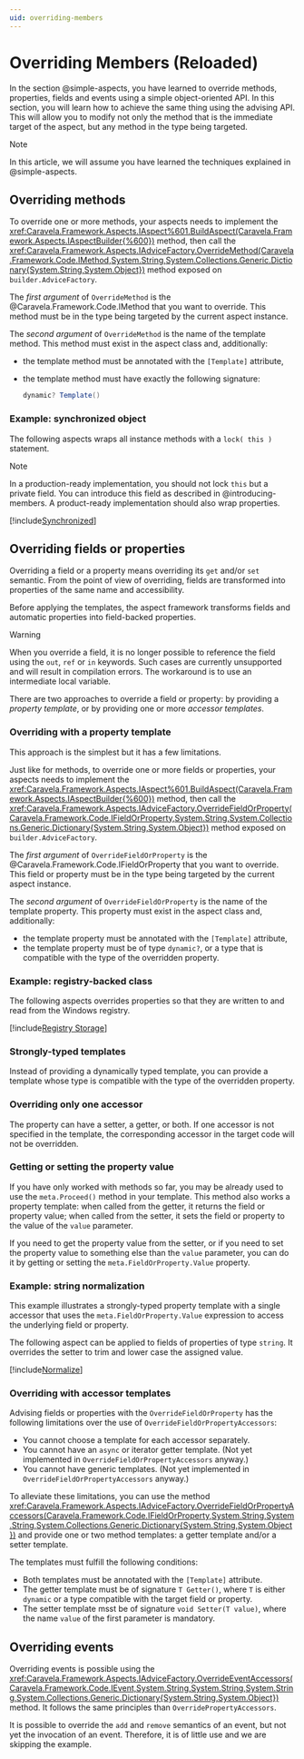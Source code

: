```yaml
---
uid: overriding-members
---
```

# Overriding Members (Reloaded)

In the section @simple-aspects, you have learned to override methods, properties, fields and events using a simple object-oriented API. In this section, you will learn how to achieve the same thing using the advising API. This will allow you to modify not only the method that is the immediate target of the aspect, but any method in the type being targeted.

> [!NOTE]
> In this article, we will assume you have learned the techniques explained in @simple-aspects.

## Overriding methods

To override one or more methods, your aspects needs to implement the <xref:Caravela.Framework.Aspects.IAspect%601.BuildAspect(Caravela.Framework.Aspects.IAspectBuilder{%600})> method, then call the <xref:Caravela.Framework.Aspects.IAdviceFactory.OverrideMethod(Caravela.Framework.Code.IMethod,System.String,System.Collections.Generic.Dictionary{System.String,System.Object})> method exposed on `builder.AdviceFactory`.

The _first argument_ of `OverrideMethod` is the @Caravela.Framework.Code.IMethod that you want to override. This method must be in the type being targeted by the current aspect instance.

The _second argument_ of `OverrideMethod` is the name of the template method. This method must exist in the aspect class and, additionally:

* the template method must be annotated with the `[Template]` attribute,
* the template method must have exactly the following signature:

    ```cs
    dynamic? Template()
    ```

### Example: synchronized object

The following aspects wraps all instance methods with a `lock( this )` statement.

> [!NOTE]
> In a production-ready implementation, you should not lock `this` but a private field. You can introduce this field as described in @introducing-members. A product-ready implementation should also wrap properties.

[!include[Synchronized](../../../code/Caravela.Documentation.SampleCode.AspectFramework/Synchronized.cs)]

## Overriding fields or properties

Overriding a field or a property means overriding its `get` and/or `set` semantic. From the point of view of overriding, fields are transformed into properties of the same name and accessibility.

Before applying the templates, the aspect framework transforms fields and automatic properties into field-backed properties.

> [!WARNING]
> When you override a field, it is no longer possible to reference the field using the `out`, `ref` or `in` keywords. Such cases are currently unsupported and will result in compilation errors. The workaround is to use an intermediate local variable.

There are two approaches to override a field or property: by providing a _property template_, or by providing one or more _accessor templates_.

### Overriding with a property template

This approach is the simplest but it has a few limitations.

Just like for methods, to override one or more fields or properties, your aspects needs to implement the <xref:Caravela.Framework.Aspects.IAspect%601.BuildAspect(Caravela.Framework.Aspects.IAspectBuilder{%600})> method, then call the <xref:Caravela.Framework.Aspects.IAdviceFactory.OverrideFieldOrProperty(Caravela.Framework.Code.IFieldOrProperty,System.String,System.Collections.Generic.Dictionary{System.String,System.Object})> method exposed on `builder.AdviceFactory`.

The _first argument_ of `OverrideFieldOrProperty` is the @Caravela.Framework.Code.IFieldOrProperty that you want to override. This field or property must be in the type being targeted by the current aspect instance.

The _second argument_ of `OverrideFieldOrProperty` is the name of the template property. This property must exist in the aspect class and, additionally:

* the template property must be annotated with the `[Template]` attribute,
* the template property must be of type `dynamic?`, or a type that is compatible with the type of the overridden property.

### Example: registry-backed class

The following aspects overrides properties so that they are written to and read from the Windows registry.

[!include[Registry Storage](../../../code/Caravela.Documentation.SampleCode.AspectFramework/RegistryStorage.cs)]

### Strongly-typed templates

Instead of providing a dynamically typed template, you can provide a template whose type is compatible with the type of the overridden property. 

### Overriding only one accessor

The property can have a setter, a getter, or both. If one accessor is not specified in the template, the corresponding accessor in the target code will not be overridden.

### Getting or setting the property value

If you have only worked with methods so far, you may be already used to use the `meta.Proceed()` method in your template. This method also works a property template: when called from the getter, it returns the field or property value; when called from the setter, it sets the field or property to the value of the `value` parameter.

If you need to get the property value from the setter, or if you need to set the property value to something else than the `value` parameter, you can do it by getting or setting the `meta.FieldOrProperty.Value` property.

### Example: string normalization

This example illustrates a strongly-typed property template with a single accessor that uses the `meta.FieldOrProperty.Value` expression to access the underlying field or property.

The following aspect can be applied to fields of properties of type `string`. It overrides the setter to trim and lower case the assigned value. 

[!include[Normalize](../../../code/Caravela.Documentation.SampleCode.AspectFramework/Normalize.cs)]

### Overriding with accessor templates

Advising fields or properties with the `OverrideFieldOrProperty` has the following limitations over the use of `OverrideFieldOrPropertyAccessors`:

* You cannot choose a template for each accessor separately.
* You cannot have an `async` or iterator getter template. (Not yet implemented in `OverrideFieldOrPropertyAccessors` anyway.)
* You cannot have generic templates.  (Not yet implemented in `OverrideFieldOrPropertyAccessors` anyway.)

To alleviate these limitations, you can use the method <xref:Caravela.Framework.Aspects.IAdviceFactory.OverrideFieldOrPropertyAccessors(Caravela.Framework.Code.IFieldOrProperty,System.String,System.String,System.Collections.Generic.Dictionary{System.String,System.Object})> and provide one or two method templates: a getter template and/or a setter template.

The templates must fulfill the following conditions:

* Both templates must be annotated with the `[Template]` attribute.
* The getter template must be of signature `T Getter()`, where `T` is either `dynamic` or a type compatible with the target field or property.
* The setter template msst be of signature `void Setter(T value)`, where the name `value` of the first parameter is mandatory.

## Overriding events

Overriding events is possible using the <xref:Caravela.Framework.Aspects.IAdviceFactory.OverrideEventAccessors(Caravela.Framework.Code.IEvent,System.String,System.String,System.String,System.Collections.Generic.Dictionary{System.String,System.Object})> method. It follows the same principles than `OverridePropertyAccessors`.

It is possible to override the `add` and `remove` semantics of an event, but not yet the invocation of an event. Therefore, it is of little use and we are skipping the example.